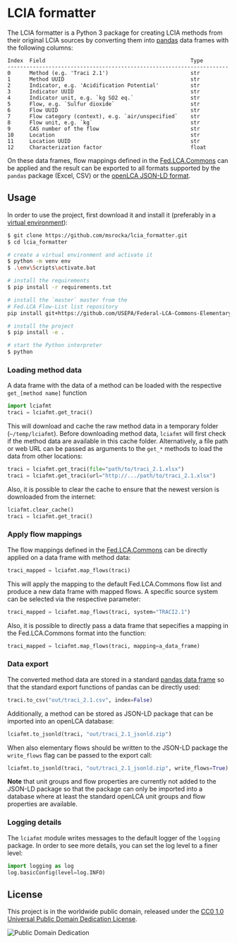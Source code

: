 # LCIA formatter
The LCIA formatter is a Python 3 package for creating LCIA methods from their
original LCIA sources by converting them into [pandas](https://pandas.pydata.org/)
data frames with the following columns:

```
Index  Field                                              Type
----------------------------------------------------------------------
0      Method (e.g. 'Traci 2.1')                          str
1      Method UUID                                        str
2      Indicator, e.g. 'Acidification Potential'          str
3      Indicator UUID                                     str
4      Indicator unit, e.g. `kg SO2 eq.`                  str
5      Flow, e.g. `Sulfur dioxide`                        str
6      Flow UUID                                          str
7      Flow category (context), e.g. `air/unspecified`    str
8      Flow unit, e.g. `kg`                               str
9      CAS number of the flow                             str
10     Location                                           str
11     Location UUID                                      str
12     Characterization factor                            float
```

On these data frames, flow mappings defined in the
[Fed.LCA.Commons](https://github.com/USEPA/Federal-LCA-Commons-Elementary-Flow-List)
can be applied and the result can be exported to all formats supported by the
`pandas` package (Excel, CSV) or the
[openLCA JSON-LD format](https://github.com/GreenDelta/olca-schema).


## Usage

In order to use the project, first download it and install it (preferably in a
[virtual environment](https://docs.python.org/3/library/venv.html)):

```bash
$ git clone https://github.com/msrocka/lcia_formatter.git
$ cd lcia_formatter

# create a virtual environment and activate it
$ python -m venv env
$ .\env\Scripts\activate.bat

# install the requirements
$ pip install -r requirements.txt

# install the `master` master from the
# Fed.LCA Flow-List list repository
pip install git+https://github.com/USEPA/Federal-LCA-Commons-Elementary-Flow-List.git@master

# install the project
$ pip install -e .

# start the Python interpreter
$ python
```

### Loading method data
A data frame with the data of a method can be loaded with the respective
`get_[method name]` function

```python
import lciafmt
traci = lciafmt.get_traci()
```

This will download and cache the raw method data in a temporary folder
(`~/temp/lciafmt`). Before downloading method data, `lciafmt` will first
check if the method data are available in this cache folder. Alternatively,
a file path or web URL can be passed as arguments to the `get_*` methods
to load the data from other locations:

```python
traci = lciafmt.get_traci(file="path/to/traci_2.1.xlsx")
traci = lciafmt.get_traci(url="http://.../path/to/traci_2.1.xlsx")
```

Also, it is possible to clear the cache to ensure that the newest version is
downloaded from the internet:

```python
lciafmt.clear_cache()
traci = lciafmt.get_traci()
```


### Apply flow mappings
The flow mappings defined in the
[Fed.LCA.Commons](https://github.com/USEPA/Federal-LCA-Commons-Elementary-Flow-List)
can be directly applied on a data frame with method data:

```python
traci_mapped = lciafmt.map_flows(traci)
```

This will apply the mapping to the default Fed.LCA.Commons flow list and produce
a new data frame with mapped flows. A specific source system can be selected via
the respective parameter:

```python
traci_mapped = lciafmt.map_flows(traci, system="TRACI2.1")
```

Also, it is possible to directly pass a data frame that sepecifies a mapping
in the Fed.LCA.Commons format into the function:

```python
traci_mapped = lciafmt.map_flows(traci, mapping=a_data_frame)
```

### Data export
The converted method data are stored in a standard
[pandas data frame](https://pandas.pydata.org/pandas-docs/stable/reference/api/pandas.DataFrame.html)
so that the standard export functions of pandas can be directly used:

```python
traci.to_csv("out/traci_2.1.csv", index=False)
```

Additionally, a method can be stored as JSON-LD package that can be imported
into an openLCA database:

```python
lciafmt.to_jsonld(traci, "out/traci_2.1_jsonld.zip")
```

When also elementary flows should be written to the JSON-LD package the
`write_flows` flag can be passed to the export call:

```python
lciafmt.to_jsonld(traci, "out/traci_2.1_jsonld.zip", write_flows=True)
```

**Note** that unit groups and flow properties are currently not added to the
JSON-LD package so that the package can only be imported into a database where
at least the standard openLCA unit groups and flow properties are available.

### Logging details
The `lciafmt` module writes messages to the default logger of the `logging`
package. In order to see more details, you can set the log level to a finer
level:

```python
import logging as log
log.basicConfig(level=log.INFO)
```

## License
This project is in the worldwide public domain, released under the
[CC0 1.0 Universal Public Domain Dedication License](https://creativecommons.org/publicdomain/zero/1.0/).

![Public Domain Dedication](https://licensebuttons.net/p/zero/1.0/88x31.png)
